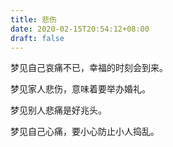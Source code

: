 ```yaml
---
title: 悲伤
date: 2020-02-15T20:54:12+08:00
draft: false
---
```


梦见自己哀痛不已，幸福的时刻会到来。

梦见家人悲伤，意味着要举办婚礼。

梦见别人悲痛是好兆头。

梦见自己心痛，要小心防止小人捣乱。